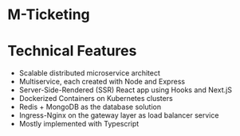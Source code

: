 # M-Ticketing
 
# Technical Features
- Scalable distributed microservice architect
- Multiservice, each created with Node and Express
- Server-Side-Rendered (SSR) React app using Hooks and Next.jS
- Dockerized Containers on Kubernetes clusters
- Redis + MongoDB as the database solution
- Ingress-Nginx on the gateway layer as load balancer service
- Mostly implemented with Typescript
